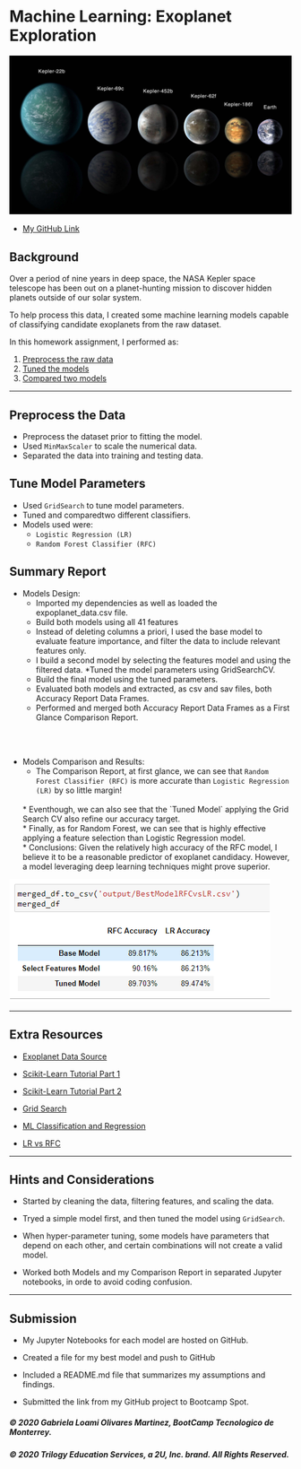# Machine Learning: Exoplanet Exploration

![exoplanet.jpg](Images/exoplanets.jpg)

* [My GitHub Link](https://github.com/GabbyOlivares/Machine-Learning-Challenge)

## Background

Over a period of nine years in deep space, the NASA Kepler space telescope has been out on a planet-hunting mission to discover hidden planets outside of our solar system.

To help process this data, I created some machine learning models capable of classifying candidate exoplanets from the raw dataset.

In this homework assignment, I performed as:

1. [Preprocess the raw data](#Preprocessing)
2. [Tuned the models](#Tune-Model-Parameters)
3. [Compared two models](#Evaluate-Model-Performance)

- - -

## Preprocess the Data

* Preprocess the dataset prior to fitting the model.
* Used `MinMaxScaler` to scale the numerical data.
* Separated the data into training and testing data.

## Tune Model Parameters

* Used `GridSearch` to tune model parameters.
* Tuned and comparedtwo different classifiers.
* Models used were: 
    * `Logistic Regression (LR)` 
    * `Random Forest Classifier (RFC)` 

## Summary Report

* Models Design:
    * Imported my dependencies as well as loaded the expoplanet_data.csv file.
    * Build both models using all 41 features 
    * Instead of deleting columns a priori, I used the base model to evaluate feature importance, and filter the data to include relevant features only.
    * I build a second model by selecting the features model and using the filtered data.
    *Tuned the model parameters using GridSearchCV.
    * Build the final model using the tuned parameters.
    * Evaluated both models and extracted, as csv  and sav files, both Accuracy Report Data Frames.
    * Performed and merged both Accuracy Report Data Frames as a First Glance Comparison Report.

<br/>
<br/>

* Models Comparison and Results:
    * The Comparison Report, at first glance, we can see that `Random Forest Classifier (RFC)` is more accurate than `Logistic Regression (LR)` by so little margin!
    <br>
    * Eventhough, we can also see that the `Tuned Model` applying the Grid Search CV also refine our accuracy target.
    <br>
    * Finally, as for Random Forest, we can see that is highly effective applying a feature selection than Logistic Regression model.
    <br>
    * Conclusions: Given the relatively high accuracy of the RFC model, I believe it to be a reasonable predictor of exoplanet candidacy. However, a model leveraging deep learning techniques might prove superior.


![First Glance Comparison Report.jpg](Images/BestModel_RFCvsLR.png)

- - -

## Extra Resources

* [Exoplanet Data Source](https://www.kaggle.com/nasa/kepler-exoplanet-search-results)

* [Scikit-Learn Tutorial Part 1](https://www.youtube.com/watch?v=4PXAztQtoTg)

* [Scikit-Learn Tutorial Part 2](https://www.youtube.com/watch?v=gK43gtGh49o&t=5858s)

* [Grid Search](https://scikit-learn.org/stable/modules/grid_search.html)

* [ML Classification and Regression](https://spark.apache.org/docs/latest/ml-classification-regression.html)

* [LR vs RFC](https://dzone.com/articles/logistic-regression-vs-decision-tree#:~:text=Check%20Data%20Types,convert%20it%20into%20numerical%20data.)

- - -

## Hints and Considerations

* Started by cleaning the data, filtering features, and scaling the data.

* Tryed a simple model first, and then tuned the model using `GridSearch`.

* When hyper-parameter tuning, some models have parameters that depend on each other, and certain combinations will not create a valid model. 

* Worked both Models and my Comparison Report in separated Jupyter notebooks, in orde to avoid coding confusion.

- - -

## Submission

* My Jupyter Notebooks for each model are hosted  on GitHub.

* Created a file for my best model and push to GitHub

* Included a README.md file that summarizes my assumptions and findings.

* Submitted the link from my GitHub project to Bootcamp Spot.

##### © 2020 Gabriela Loami Olivares Martinez, BootCamp Tecnologico de Monterrey.
##### © 2020 Trilogy Education Services, a 2U, Inc. brand. All Rights Reserved. 
